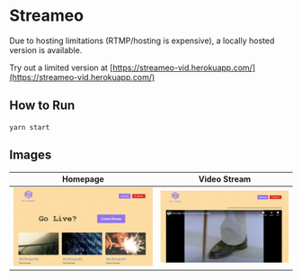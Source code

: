 ﻿# Streameo
  Due to hosting limitations (RTMP/hosting is expensive), a locally hosted version is available.
  
  Try out a limited version at [https://streameo-vid.herokuapp.com/](https://streameo-vid.herokuapp.com/)

## How to Run
```
yarn start
```

## Images

Homepage   | Video Stream
:---------:|:-------------:
![Homepage](/images/homepage.png) | ![A Video Stream](images/video.png) 
